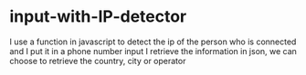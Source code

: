 # input-with-IP-detector
I use a function in javascript to detect the ip of the person who is connected and I put it in a phone number input I retrieve the information in json, we can choose to retrieve the country, city or operator
